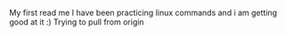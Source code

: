 My first read me
I have been practicing linux commands and i am getting good at it :)
Trying to pull from origin
